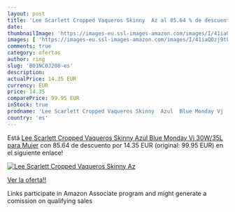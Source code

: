 ```yaml
---
layout: post
title: 'Lee Scarlett Cropped Vaqueros Skinny  Az al 85.64 % de descuento'
date: 
thumbnailImage: 'https://images-eu.ssl-images-amazon.com/images/I/41iaQOzj9tL._SL200_.jpg'
images: [ 'https://images-eu.ssl-images-amazon.com/images/I/41iaQOzj9tL._SL200_.jpg' ]
comments: true
category: ofertas
author: ring
slug: 'B01NC0J208-es'
description:
actualPrice: 14.35 EUR
currency: EUR
price: 14.35
comparePrice: 99.95 EUR
inStock: true
prodname: 'Lee Scarlett Cropped Vaqueros Skinny  Azul  Blue Monday Vj   30W/35L para Mujer'
country: 'es'
---
```


Está [Lee Scarlett Cropped Vaqueros Skinny  Azul  Blue Monday Vj   30W/35L para Mujer](https://www.amazon.es/dp/B01NC0J208/?tag=tolees-21) con 85.64 de descuento por 14.35 EUR (original: 99.95 EUR) en el siguiente enlace!

[![Lee Scarlett Cropped Vaqueros Skinny  Az](https://images-eu.ssl-images-amazon.com/images/I/41iaQOzj9tL._SL200_.jpg)](https://www.amazon.es/dp/B01NC0J208/?tag=tolees-21)

[Ver la oferta!!](https://www.amazon.es/dp/B01NC0J208/?tag=tolees-21)

Links participate in Amazon Associate program and might generate a comission on qualifying sales



